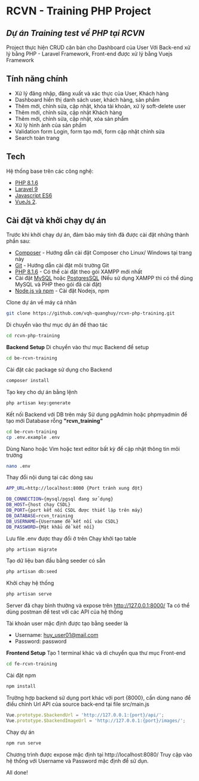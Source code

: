 # RCVN - Training PHP Project
## _Dự án Training test về PHP tại RCVN_

Project thực hiện CRUD căn bản cho Dashboard của User
Với Back-end xử lý bằng PHP - Laravel Framework, Front-end được xử lý bằng Vuejs Framework

## Tính năng chính

- Xử lý đăng nhập, đăng xuất và xác thực của User, Khách hàng
- Dashboard hiển thị danh sách user, khách hàng, sản phẩm
- Thêm mới, chỉnh sửa, cập nhật, khóa tài khoản, xử lý soft-delete user
- Thêm mới, chỉnh sửa, cập nhật Khách hàng
- Thêm mới, chỉnh sửa, cập nhật, xóa sản phẩm
- Xử lý hình ảnh của sản phẩm
- Validation form Login, form tạo mới, form cập nhật chỉnh sửa
- Search toàn trang

## Tech

Hệ thống base trên các công nghệ:

- [PHP 8.1.6](https://www.php.net/)
- [Laravel 9](https://laravel.com/)
- [Javascript ES6](https://developer.mozilla.org/en-US/docs/Web/JavaScript)
- [VueJs 2](https://vuejs.org/).

## Cài đặt và khởi chạy dự án

Trước khi khởi chạy dự án, đảm bảo máy tính đã được cài đặt những thành phần sau:
- [Composer](https://getcomposer.org/) - Hướng dẫn cài đặt Composer cho Linux/ Windows tại trang này
- [Git](https://git-scm.com/downloads) - Hướng dẫn cài đặt môi trường Git
- [PHP 8.1.6](https://www.php.net/) - Có thể cài đặt theo gói XAMPP mới nhất
- Cài đặt [MySQL](https://www.mysql.com/downloads/) hoặc [PostgresSQL](https://www.postgresql.org/download/) (Nếu sử dụng XAMPP thì có thể dùng MySQL và PHP theo gói đã cài đặt)
- [Node.js và npm](https://nodejs.org/en/download/) - Cài đặt Nodejs, npm

Clone dự án về máy cá nhân

```sh
git clone https://github.com/vqh-quanghuy/rcvn-php-training.git
```

Di chuyển vào thư mục dự án để thao tác

```sh
cd rcvn-php-training
```

**Backend Setup**
Di chuyển vào thư mục Backend để setup

```sh
cd be-rcvn-training
```

Cài đặt các package sử dụng cho Backend

```sh
composer install
```

Tạo key cho dự án bằng lệnh
```sh
php artisan key:generate
```

Kết nối Backend với DB trên máy
Sử dụng pgAdmin hoặc phpmyadmin để tạo mới Database rỗng **"rcvn_training"**

```sh
cd be-rcvn-training
cp .env.example .env
```
Dùng Nano hoặc Vim hoặc text editor bất kỳ để cập nhật thông tin môi trường

```sh
nano .env
```

Thay đổi nội dung tại các dòng sau

```sh
APP_URL=http://localhost:8000 {Port tránh xung đột}

DB_CONNECTION={mysql/pgsql đang sử dụng}
DB_HOST={host chạy CSDL}
DB_PORT={port kết nối CSDL được thiết lập trên máy}
DB_DATABASE=rcvn_training
DB_USERNAME={Username để kết nối vào CSDL}
DB_PASSWORD={Mật khẩu để kết nối}   
```

Lưu file .env được thay đổi ở trên
Chạy khởi tạo table
```sh
php artisan migrate
```

Tạo dữ liệu ban đầu bằng seeder có sẵn
```sh
php artisan db:seed
```

Khởi chạy hệ thống
```sh
php artisan serve
```

Server đã chạy bình thường và expose trên http://127.0.0.1:8000/
Ta có thể dùng postman để test với các API của hệ thống

Tài khoản user mặc định được tạo bằng seeder là
- Username: huy_user01@mail.com
- Password: password

**Frontend Setup**
Tạo 1 terminal khác và di chuyển qua thư mục Front-end
```sh
cd fe-rcvn-training
```

Cài đặt npm
```sh
npm install
```

Trường hợp backend sử dụng port khác với port {8000}, cần dùng nano để điều chỉnh Url API của source back-end tại file src/main.js

```javascript
Vue.prototype.$backendUrl = 'http://127.0.0.1:{port}/api/';
Vue.prototype.$backendImageUrl = 'http://127.0.0.1:{port}/images/';
```

Chạy dự án
```sh
npm run serve
```

Chương trình được expose mặc định tại http://localhost:8080/
Truy cập vào hệ thống với Username và Password mặc định để sử dụn.

All done!
